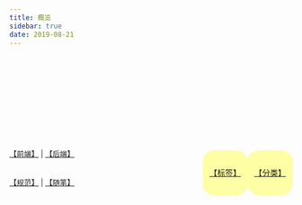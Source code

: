 ```yaml
---
title: 概览
sidebar: true
date: 2019-08-21
---
```


<div style="height: 120px">
	<!-- <Boxx :changeTime='changeTime' /> -->
</div>

<p style='display: block;
          margin-bottom: 8px;'>
	<img id='imgShow' :class='active' :src='imgSrc'/>
</p>

<div class="list">
        <div class="cc rowup">
            <div class="item">&nbsp;</div>
            <div class="item">&nbsp;</div>
            <div class="item">&nbsp;</div>
            <div class="item">远航</div>
            <div class="item">&nbsp;</div>
            <div class="item">昂然踏着前路去</div>
            <div class="item">追赶理想旅途上</div>
            <div class="item">前行步步怀自信</div>
            <div class="item">风吹雨打不退让</div>
            <div class="item">&nbsp;</div>
            <div class="item">无论我去到哪方</div>
            <div class="item">心里梦想不变样</div>
            <div class="item">是新生&nbsp;是醒觉</div>
            <div class="item">梦想永远在世上</div>
            <div class="item">&nbsp;</div>
            <div class="item">前路哪怕远&nbsp;只要自强</div>
            <div class="item">我继续独自寻路向</div>
            <div class="item">常为以往梦想发狂</div>
            <div class="item">耐心摸索路途上</div>
            <div class="item">&nbsp;</div>
            <div class="item">怀自信&nbsp;我永不怕夜航</div>
            <div class="item">到困倦我自弹自唱</div>
      		<div class="item">掌声我向梦想里寻</div>
      		<div class="item">尽管一切是狂想</div>
      		<div class="item">&nbsp;</div>
      		<div class="item">途人路上回望我</div>
      		<div class="item">只因我的怪模样</div>
      		<div class="item">途人谁能明白我</div>
      		<div class="item">今天眼睛多雪亮</div>
      		<div class="item">&nbsp;</div>
      		<div class="item">人是各有各理想</div>
      		<div class="item">奔向目标不退让</div>
      		<div class="item">用歌声&nbsp;用欢笑</div>
      		<div class="item">来博知音的赞赏</div>
      		<div class="item">&nbsp;</div>
      		<div class="item">怀自信&nbsp;我永不怕夜航</div>
      		<div class="item">到困倦我自弹自唱</div>
      		<div class="item">掌声我向梦想里寻</div>
      		<div class="item">尽管一切是狂想</div>
      		<div class="item">&nbsp;</div>
      		<div class="item">昂然踏着前路去</div>
      		<div class="item">追赶理想旅途上</div>
      		<div class="item">前行步步怀自信</div>
      		<div class="item">依照心中那&nbsp;正确方向</div>
      		<div class="item">&nbsp;</div>
      		<div class="item">怀着爱与恕的心</div>
      		<div class="item">充满梦想的笑着</div>
      		<div class="item">用歌声&nbsp;用欢笑</div>
      		<div class="item">来博知音的赞赏</div>
      		<div class="item">&nbsp;</div>
        </div>
    </div>

<div id='category'>

[【分类】](/categories/后端%20Back-end/)

</div>

<div id='tag'>

[【标签】](/tag/)

</div>

<div id='fj'>

[【前端】](/views/frontend/EChartsStudy.html) | [【后端】](/views/backend/ArrayList.html)

</div>

<div id='se'>

 [【规范】](/views/specification/ali.html) | [【随笔】](/views/essay/20191109.html)

</div>

<!-- <CatalogGraph  root='/views/' title='概览' :height='320' /> -->

<script>
	export default {
		data() {
			return {
                changeTime: '2000',
				index: 2,
				imgSrc: '/znote/view/比心1.png',
				active: 'active'
			}
		},
		mounted() {
			this.updateTime(this.changeTime)
			this.randomPic()
		},
		updated() {
		},
		methods: {
    		randomPic() {
				let picList = ['kQWXr.gif','rddek.gif']
				let imgShow = document.getElementById("imgShow")
				setInterval(() => {
					if(this.active == 'active'){
						this.active="noActive"
					}else {
						this.active="active";
					}
					this.imgSrc = '/znote/view/' + picList[Math.floor(Math.random() * picList.length)]

				}, 5000)
			},
	
			updateTime(time) {
				setInterval(() => {
			      if (this.index%2 == 0) {
			      	this.changeTime = '300'
			      }
			      if (this.index%2 != 0) {
			      	this.changeTime = time
			      }
			      this.index++;
			    }, 6000)
			}
		}
	
	}
</script>

<style lang='stylus' scoped> 
	@keyframes rowup {
        0% {
            -webkit-transform: translate3d(0, 15%, 0);
            transform: translate3d(0, 15%, 0);
        }
        100% {
            -webkit-transform: translate3d(0, -100%, 0);
            transform: translate3d(0, -100%, 0);
        }
    }
    .list{
        display: none;
        border: 1px solid #999;
        /*margin: 20px auto;*/
        position: relative;
        height: 200px;
        overflow: hidden;
        text-align: center;
        font-size: 14px;
        border-radius: 3px;
        width: 150px;
    }
    .list .rowup{
        -webkit-animation: 50s rowup linear infinite normal;
        animation: 50s rowup linear infinite normal;
        position: relative;
    }

	img.noActive{
		opacity: 0;
		transition: opacity 5s linear;
		pointer-events: none;
	}
	img.active{
		opacity: 1;
		transition: opacity 5s linear;
		pointer-events: none;
	} 
	.content__default:not(.custom) img {
	    max-width: 20% !important;
	    margin-top: -10px;
	    //padding-left: 26%;
	}

	#category {
		width:100px;
		height:100px;
		float: right;
		border-radius: 25%;
		background:#ffff0059;
		transition:width 2s, height 2s;
		-moz-transition:width 2s, height 2s, -moz-transform 2s; /* Firefox 4 */
		-webkit-transition:width 2s, height 2s, -webkit-transform 2s; /* Safari and Chrome */
		-o-transition:width 2s, height 2s, -o-transform 2s; /* Opera */
	}
	#category:hover {
		width:100px;
		height:100px;
		transform:rotate(360deg);
		-moz-transform:rotate(360deg); /* Firefox 4 */
		-webkit-transform:rotate(360deg); /* Safari and Chrome */
		-o-transform:rotate(360deg	); /* Opera */
	}
	
	#tag {
		width:100px;
		height:100px;
		float: right;
		border-radius: 25%;
		background:#ffff0059;
		transition:width 2s, height 2s;
		-moz-transition:width 2s, height 2s, -moz-transform 2s; /* Firefox 4 */
		-webkit-transition:width 2s, height 2s, -webkit-transform 2s; /* Safari and Chrome */
		-o-transition:width 2s, height 2s, -o-transform 2s; /* Opera */
	}
	#tag:hover {
		width:100px;
		height:100px;
		transform:rotate(360deg);
		-moz-transform:rotate(360deg); /* Firefox 4 */
		-webkit-transform:rotate(360deg); /* Safari and Chrome */
		-o-transform:rotate(360deg	); /* Opera */
	}
	
	#category p,#tag p {
	    margin: 0;
	    line-height: 100px;
	    text-align: center;
	    font-size: 15px;
	}
	#category,#tag {
        margin-top: 18px;
    }
	
	#fj,#se {
		margin-top: 32px;
	}
	
	@media screen and (max-width: 960px){
	    .catalog-graph {
	        display: none;
	    }
		.content__default:not(.custom) img {
		    max-width: 35% !important;
		    margin: 17px;
		    padding-left: 26%;
		}
		.list {
		    margin: auto;
		}
		#fj,#se {
			font-size: 13px !important;
		}
		#category,#tag {
		    margin: 3% 0;
		    margin-top: 28px;
			width:80px;
			height:80px;
		}
		#category:hover,#tag:hover {
			width:80px;
			height:80px;
		}
		#category p,#tag p {
		    line-height: 80px;
	        font-size: 14px;
	    }
	}
	
	@media screen and (max-width: 320px){
		#fj,#se {
			font-size: 10px !important;
		}
	}
</style>


